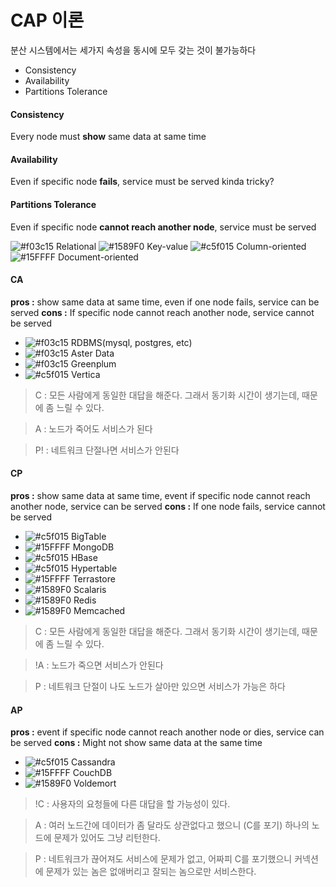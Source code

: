 # CAP 이론
분산 시스템에서는 세가지 속성을 동시에 모두 갖는 것이 불가능하다

  - Consistency
  - Availability
  - Partitions Tolerance



#### Consistency
Every node must **show** same data at same time


#### Availability
Even if specific node **fails**, service must be served
 kinda tricky?


#### Partitions Tolerance
Even if specific node **cannot reach another node**, service must be served


![#f03c15](https://placehold.it/15/f03c15/000000?text=+) Relational
![#1589F0](https://placehold.it/15/1589F0/000000?text=+) Key-value
![#c5f015](https://placehold.it/15/c5f015/000000?text=+) Column-oriented
![#15FFFF](https://placehold.it/15/15FFFF/000000?text=+) Document-oriented



#### CA
**pros :** show same data at same time, even if one node fails, service can be served
**cons :** If specific node cannot reach another node, service cannot be served

- ![#f03c15](https://placehold.it/15/f03c15/000000?text=+) RDBMS(mysql, postgres, etc)
- ![#f03c15](https://placehold.it/15/f03c15/000000?text=+) Aster Data
- ![#f03c15](https://placehold.it/15/f03c15/000000?text=+) Greenplum
- ![#c5f015](https://placehold.it/15/c5f015/000000?text=+) Vertica

>  C : 모든 사람에게 동일한 대답을 해준다. 그래서 동기화 시간이 생기는데, 때문에 좀 느릴 수 있다.

>  A : 노드가 죽어도 서비스가 된다

>  P! : 네트워크 단절나면 서비스가 안된다



#### CP
**pros :** show same data at same time, event if specific node cannot reach another node, service can be served
**cons :** If one node fails, service cannot be served

- ![#c5f015](https://placehold.it/15/c5f015/000000?text=+) BigTable
- ![#15FFFF](https://placehold.it/15/15FFFF/000000?text=+) MongoDB
- ![#c5f015](https://placehold.it/15/c5f015/000000?text=+) HBase
- ![#c5f015](https://placehold.it/15/c5f015/000000?text=+) Hypertable
- ![#15FFFF](https://placehold.it/15/15FFFF/000000?text=+) Terrastore
- ![#1589F0](https://placehold.it/15/1589F0/000000?text=+) Scalaris
- ![#1589F0](https://placehold.it/15/1589F0/000000?text=+) Redis
- ![#1589F0](https://placehold.it/15/1589F0/000000?text=+) Memcached

>  C : 모든 사람에게 동일한 대답을 해준다. 그래서 동기화 시간이 생기는데, 때문에 좀 느릴 수 있다.

>  !A : 노드가 죽으면 서비스가 안된다

>  P : 네트워크 단절이 나도 노드가 살아만 있으면 서비스가 가능은 하다



#### AP
**pros :** event if specific node cannot reach another node or dies, service can be served
**cons :** Might not show same data at the same time

- ![#c5f015](https://placehold.it/15/c5f015/000000?text=+) Cassandra
- ![#15FFFF](https://placehold.it/15/15FFFF/000000?text=+) CouchDB
- ![#1589F0](https://placehold.it/15/1589F0/000000?text=+) Voldemort

> !C : 사용자의 요청들에 다른 대답을 할 가능성이 있다.

> A : 여러 노드간에 데이터가 좀 달라도 상관없다고 했으니 (C를 포기) 하나의 노드에 문제가 있어도 그냥 리턴한다.

> P : 네트워크가 끊어져도 서비스에 문제가 없고, 어짜피 C를 포기했으니 커넥션에 문제가 있는 놈은 없애버리고 잘되는 놈으로만 서비스한다.
